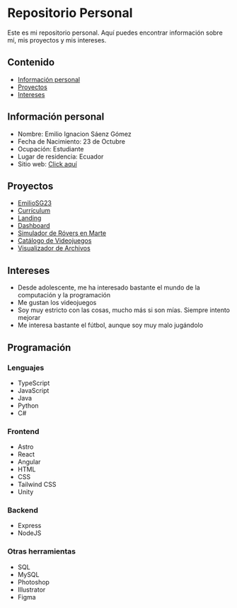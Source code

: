 # Repositorio Personal
Este es mi repositorio personal. Aquí puedes encontrar información sobre mí, mis
proyectos y mis intereses.
## Contenido
* [Información personal](#información-personal)
* [Proyectos](#proyectos)
* [Intereses](#intereses)
## Información personal
* Nombre: Emilio Ignacion Sáenz Gómez
* Fecha de Nacimiento: 23 de Octubre
* Ocupación:  Estudiante
* Lugar de residencia: Ecuador
* Sitio web: [Click aquí](https://emiliosg23.github.io/curriculum/)
## Proyectos
* [EmilioSG23](https://emiliosg23.github.io/EmilioSG23/)
* [Currículum](https://emiliosg23.github.io/curriculum/)
* [Landing](https://emiliosg23.github.io/landing/)
* [Dashboard](https://emiliosg23.github.io/dashboard/)
* [Simulador de Róvers en Marte](https://github.com/JamesMalave/Proyecto-POO-G2)
* [Catálogo de Videojuegos](https://github.com/PaulaPeraltaA/Proyecto-P1-Estructuras-G6)
* [Visualizador de Archivos](https://github.com/PaulaPeraltaA/Proyecto-P2---Estructuras--G6)
## Intereses
* Desde adolescente, me ha interesado bastante el mundo de la computación y la programación
* Me gustan los videojuegos
* Soy muy estricto con las cosas, mucho más si son mías. Siempre intento mejorar
* Me interesa bastante el fútbol, aunque soy muy malo jugándolo
## Programación
### Lenguajes
* TypeScript
* JavaScript
* Java
* Python
* C#
### Frontend
* Astro
* React
* Angular
* HTML
* CSS
* Tailwind CSS
* Unity
### Backend
* Express
* NodeJS
### Otras herramientas
* SQL
* MySQL
* Photoshop
* Illustrator
* Figma
